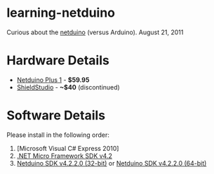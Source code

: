 # learning-netduino
Curious about the [netduino](https://www.netduino.com/) (versus Arduino). August 21, 2011

# Hardware Details
* [Netduino Plus 1](https://www.amazon.com/gp/product/B004FRZ4E6/) - **$59.95**
* [ShieldStudio](http://shieldstudio.com/) - **~$40** (discontinued)

# Software Details
Please install in the following order:
1. [Microsoft Visual C# Express 2010]
1. [.NET Micro Framework SDK v4.2](http://static.netduino.com/downloads/MicroFrameworkSDK_NETMF42_QFE2.MSI)
1. [Netduino SDK v4.2.2.0 (32-bit)](http://static.netduino.com/downloads/netduinosdk_32bit_NETMF42.exe) or [Netduino SDK v4.2.2.0 (64-bit)](http://static.netduino.com/downloads/netduinosdk_64bit_NETMF42.exe)

